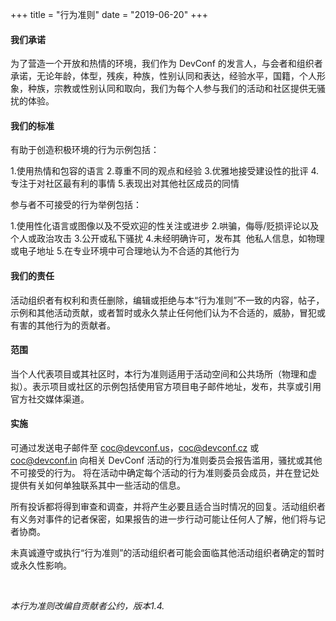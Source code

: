 +++
title = "行为准则"
date = "2019-06-20"
+++

#### 我们承诺

为了营造一个开放和热情的环境，我们作为 DevConf 的发言人，与会者和组织者承诺，无论年龄，体型，残疾，种族，性别认同和表达，经验水平，国籍，个人形象，种族，宗教或性别认同和取向，我们为每个人参与我们的活动和社区提供无骚扰的体验。

<!--more-->

#### 我们的标准

有助于创造积极环境的行为示例包括：

1.使用热情和包容的语言 2.尊重不同的观点和经验 3.优雅地接受建设性的批评 4.专注于对社区最有利的事情 5.表现出对其他社区成员的同情

参与者不可接受的行为举例包括：

1.使用性化语言或图像以及不受欢迎的性关注或进步 2.哄骗，侮辱/贬损评论以及个人或政治攻击 3.公开或私下骚扰 4.未经明确许可，发布其 ​​ 他私人信息，如物理或电子地址 5.在专业环境中可合理地认为不合适的其他行为

#### 我们的责任

活动组织者有权利和责任删除，编辑或拒绝与本“行为准则”不一致的内容，帖子，示例和其他活动贡献，或者暂时或永久禁止任何他们认为不合适的，威胁，冒犯或有害的其他行为的贡献者。

#### 范围

当个人代表项目或其社区时，本行为准则适用于活动空间和公共场所（物理和虚拟）。表示项目或社区的示例包括使用官方项目电子邮件地址，发布，共享或引用官方社交媒体渠道。

#### 实施

可通过发送电子邮件至 coc@devconf.us，coc@devconf.cz 或 coc@devconf.in 向相关 DevConf 活动的行为准则委员会报告滥用，骚扰或其他不可接受的行为。 将在活动中确定每个活动的行为准则委员会成员，并在登记处提供有关如何单独联系其中一些活动的信息。

所有投诉都将得到审查和调查，并将产生必要且适合当时情况的回复。活动组织者有义务对事件的记者保密，如果报告的进一步行动可能让任何人了解，他们将与记者协商。

未真诚遵守或执行“行为准则”的活动组织者可能会面临其他活动组织者确定的暂时或永久性影响。

<br>

<p class="right"><em>本行为准则改编自贡献者公约，版本1.4.</em></p>

<br><br>
